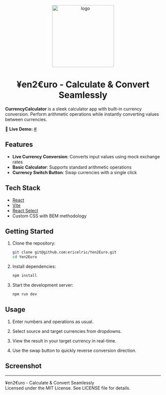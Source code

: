 <div align="center" dir="auto">
   <a href="#" rel="nofollow"><img width="200" alt="logo" src="https://github.com/user-attachments/assets/df932b7e-a791-412b-9bd0-7e35a1bf698f"></a><br>
</div>

<h1 align="center">¥en2€uro - Calculate & Convert Seamlessly</h1>

**CurrencyCalculator** is a sleek calculator app with built-in currency conversion. Perform arithmetic operations while instantly converting values between currencies.

🚀 **Live Demo:** [#](#)

## **Features**

- **Live Currency Conversion**: Converts input values using mock exchange rates
- **Basic Calculator**: Supports standard arithmetic operations
- **Currency Switch Button**: Swap currencies with a single click

## **Tech Stack**

- [React](https://react.dev/)
- [Vite](https://vitejs.dev/)
- [React Select](https://react-select.com/)
- Custom CSS with BEM methodology

## **Getting Started**

1. Clone the repository:

   ```sh
   git clone git@github.com:ericelric/Yen2Euro.git
   cd Yen2Euro
   ```

2. Install dependencies:

   ```sh
   npm install
   ```

3. Start the development server:

   ```sh
   npm run dev
   ```

## Usage

1. Enter numbers and operations as usual.

2. Select source and target currencies from dropdowns.

3. View the result in your target currency in real-time.

4. Use the swap button to quickly reverse conversion direction.

## **Screenshot**


---

¥en2€uro - Calculate & Convert Seamlessly<br>
Licensed under the MIT License. See LICENSE file for details.
